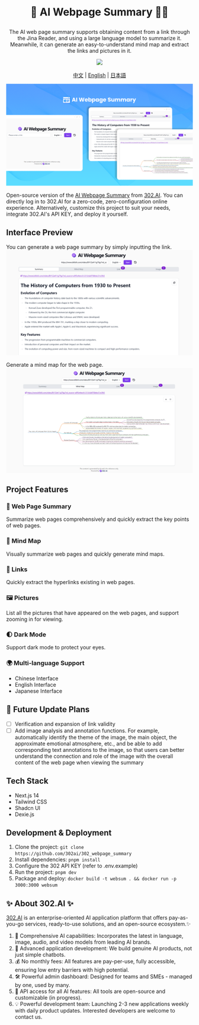 # <p align="center">📝 AI Webpage Summary 🚀✨</p>

<p align="center">The AI web page summary supports obtaining content from a link through the Jina Reader, and using a large language model to summarize it. Meanwhile, it can generate an easy-to-understand mind map and extract the links and pictures in it.</p>

<p align="center"><a href="https://302.ai/en/tools/websum/" target="blank"><img src="https://file.302ai.cn/gpt/imgs/github/302_badge.png" /></a></p >

<p align="center"><a href="README_zh.md">中文</a> | <a href="README.md">English</a> | <a href="README_ja.md">日本語</a></p>

![2. Webpage Summary](docs/AI网页总结en.png) 

Open-source version of the [AI Webpage Summary](https://302.ai/en/tools/websum/) from [302.AI](https://302.ai).
You can directly log in to 302.AI for a zero-code, zero-configuration online experience.
Alternatively, customize this project to suit your needs, integrate 302.AI's API KEY, and deploy it yourself.

## Interface Preview
You can generate a web page summary by simply inputting the link.
![2. Webpage Summary](docs/网页英2.png)     

Generate a mind map for the web page.
![3. Mind Map](docs/网页英3.png)

## Project Features
### 📝 Web Page Summary
Summarize web pages comprehensively and quickly extract the key points of web pages.
### 🧠 Mind Map
Visually summarize web pages and quickly generate mind maps.
### 🔗 Links
Quickly extract the hyperlinks existing in web pages.
### 🖼️ Pictures
List all the pictures that have appeared on the web pages, and support zooming in for viewing.
### 🌓 Dark Mode
Support dark mode to protect your eyes.
### 🌍 Multi-language Support
- Chinese Interface
- English Interface
- Japanese Interface

## 🚩 Future Update Plans 
- [ ] Verification and expansion of link validity
- [ ] Add image analysis and annotation functions. For example, automatically identify the theme of the image, the main object, the approximate emotional atmosphere, etc., and be able to add corresponding text annotations to the image, so that users can better understand the connection and role of the image with the overall content of the web page when viewing the summary

## Tech Stack
- Next.js 14
- Tailwind CSS
- Shadcn UI
- Dexie.js

## Development & Deployment
1. Clone the project: `git clone https://github.com/302ai/302_webpage_summary`
2. Install dependencies: `pnpm install`
3. Configure the 302 API KEY (refer to .env.example)
4. Run the project: `pnpm dev`
5. Package and deploy: `docker build -t websum . && docker run -p 3000:3000 websum`


## ✨ About 302.AI ✨
[302.AI](https://302.ai) is an enterprise-oriented AI application platform that offers pay-as-you-go services, ready-to-use solutions, and an open-source ecosystem.✨
1. 🧠 Comprehensive AI capabilities: Incorporates the latest in language, image, audio, and video models from leading AI brands.
2. 🚀 Advanced application development: We build genuine AI products, not just simple chatbots.
3. 💰 No monthly fees: All features are pay-per-use, fully accessible, ensuring low entry barriers with high potential.
4. 🛠 Powerful admin dashboard: Designed for teams and SMEs - managed by one, used by many.
5. 🔗 API access for all AI features: All tools are open-source and customizable (in progress).
6. 💡 Powerful development team: Launching 2-3 new applications weekly with daily product updates. Interested developers are welcome to contact us.
